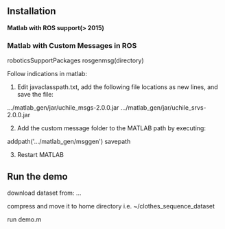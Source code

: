 
## Installation

**Matlab with ROS support(> 2015)**

### Matlab with Custom Messages in ROS

roboticsSupportPackages
rosgenmsg(directory)

Follow indications in matlab:

1. Edit javaclasspath.txt, add the following file locations as new lines, and save the file:
 
.../matlab_gen/jar/uchile_msgs-2.0.0.jar
.../matlab_gen/jar/uchile_srvs-2.0.0.jar
 
2. Add the custom message folder to the MATLAB path by executing:
 
addpath('.../matlab_gen/msggen')
savepath
 
3. Restart MATLAB


## Run the demo

download dataset from: ...

compress and move it to home directory i.e. ~/clothes_sequence_dataset

run demo.m




